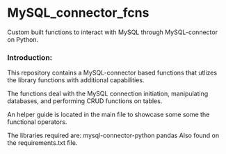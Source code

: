 # MySQL_connector_fcns
Custom built functions to interact with MySQL through MySQL-connector on Python.

### Introduction:
This repository contains a MySQL-connector based functions that utlizes the library functions with additional capabilities.

The functions deal with the MySQL connection initiation, manipulating databases, and performing CRUD functions on tables.

An helper guide is located in the main file to showcase some some the functional operators.

The libraries required are:
mysql-connector-python
pandas
Also found on the requirements.txt file.
